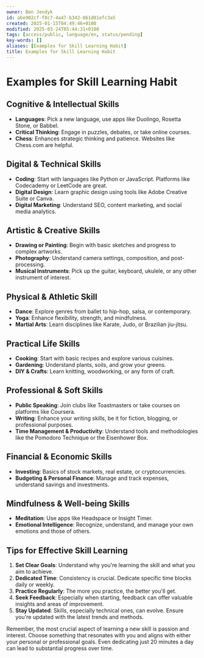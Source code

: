 ```yaml
---
owner: Ben Jendyk
id: abe902cf-f8c7-4a47-b342-861d01efc3a5
created: 2025-01-15T04:49:46+0100
modified: 2025-03-24T05:44:31+0100
tags: [access/public, language/en, status/pending]
key-words: []
aliases: [Examples for Skill Learning Habit]
title: Examples for Skill Learning Habit
---
```


# Examples for Skill Learning Habit

## Cognitive & Intellectual Skills

- **Languages**: Pick a new language, use apps like Duolingo, Rosetta Stone, or Babbel.
- **Critical Thinking**: Engage in puzzles, debates, or take online courses.
- **Chess**: Enhances strategic thinking and patience. Websites like Chess.com are helpful.

## Digital & Technical Skills

- **Coding**: Start with languages like Python or JavaScript. Platforms like Codecademy or LeetCode are great.
- **Digital Design**: Learn graphic design using tools like Adobe Creative Suite or Canva.
- **Digital Marketing**: Understand SEO, content marketing, and social media analytics.

## Artistic & Creative Skills

- **Drawing or Painting**: Begin with basic sketches and progress to complex artworks.
- **Photography**: Understand camera settings, composition, and post-processing.
- **Musical Instruments**: Pick up the guitar, keyboard, ukulele, or any other instrument of interest.

## Physical & Athletic Skill

- **Dance**: Explore genres from ballet to hip-hop, salsa, or contemporary.
- **Yoga**: Enhance flexibility, strength, and mindfulness.
- **Martial Arts**: Learn disciplines like Karate, Judo, or Brazilian jiu-jitsu.

## Practical Life Skills

- **Cooking**: Start with basic recipes and explore various cuisines.
- **Gardening**: Understand plants, soils, and grow your greens.
- **DIY & Crafts**: Learn knitting, woodworking, or any form of craft.

## Professional & Soft Skills

- **Public Speaking**: Join clubs like Toastmasters or take courses on platforms like Coursera.
- **Writing**: Enhance your writing skills, be it for fiction, blogging, or professional purposes.
- **Time Management & Productivity**: Understand tools and methodologies like the Pomodoro Technique or the Eisenhower Box.

## Financial & Economic Skills

- **Investing**: Basics of stock markets, real estate, or cryptocurrencies.
- **Budgeting & Personal Finance**: Manage and track expenses, understand savings and investments.

## Mindfulness & Well-being Skills

- **Meditation**: Use apps like Headspace or Insight Timer.
- **Emotional Intelligence**: Recognize, understand, and manage your own emotions and those of others.

## Tips for Effective Skill Learning

1. **Set Clear Goals**: Understand why you're learning the skill and what you aim to achieve.
2. **Dedicated Time**: Consistency is crucial. Dedicate specific time blocks daily or weekly.
3. **Practice Regularly**: The more you practice, the better you'll get.
4. **Seek Feedback**: Especially when starting, feedback can offer valuable insights and areas of improvement.
5. **Stay Updated**: Skills, especially technical ones, can evolve. Ensure you're updated with the latest trends and methods.

Remember, the most crucial aspect of learning a new skill is passion and interest. Choose something that resonates with you and aligns with either your personal or professional goals. Even dedicating just 20 minutes a day can lead to substantial progress over time.
